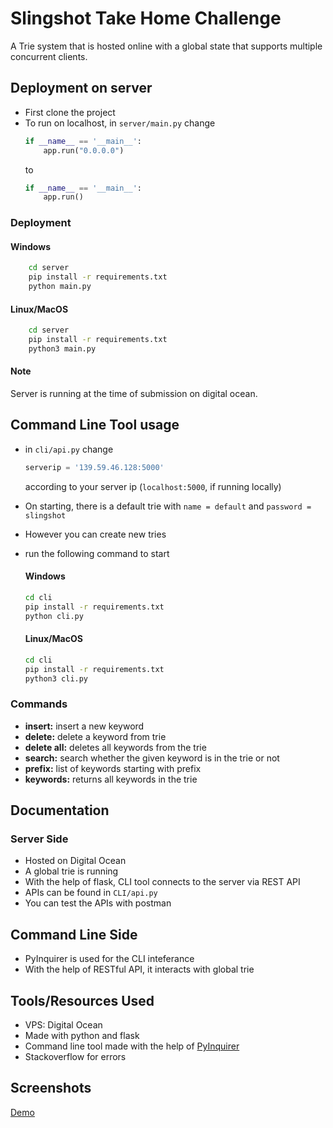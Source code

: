 
# Slingshot Take Home Challenge

A Trie system that is hosted online with a global state that supports multiple concurrent clients.




## Deployment on server

- First clone the project
- To run on localhost, in `server/main.py` change
    ```python
    if __name__ == '__main__':    
        app.run("0.0.0.0")
    ```
    to
    ```python
    if __name__ == '__main__':    
        app.run()
    ```

### Deployment
#### Windows
```bash
    cd server
    pip install -r requirements.txt
    python main.py
```
#### Linux/MacOS
```bash
    cd server
    pip install -r requirements.txt
    python3 main.py
```

#### Note
Server is running at the time of submission on digital ocean.

  
## Command Line Tool usage

- in `cli/api.py` change 
    ```python
    serverip = '139.59.46.128:5000'
    ```
    according to your server ip (`localhost:5000`, if running locally)
- On starting, there is a default trie with `name = default` and `password = slingshot`
- However you can create new tries
- run the following command to start 
    #### Windows
    ```bash
    cd cli
    pip install -r requirements.txt
    python cli.py
    ```

    #### Linux/MacOS
    ```bash
    cd cli
    pip install -r requirements.txt
    python3 cli.py
    ```

### Commands

- **insert:** insert a new keyword
- **delete:** delete a keyword from trie
- **delete all:** deletes all keywords from the trie
- **search:** search whether the given keyword is in the trie or not
- **prefix:** list of keywords starting with prefix
- **keywords:** returns all keywords in the trie


## Documentation

### Server Side
- Hosted on Digital Ocean
- A global trie is running
- With the help of flask, CLI tool connects to the server via REST API
- APIs can be found in `CLI/api.py`
- You can test the APIs with postman


## Command Line Side
- PyInquirer is used for the CLI inteferance
- With the help of RESTful API, it interacts with global trie
  
## Tools/Resources Used

- VPS: Digital Ocean
- Made with python and flask
- Command line tool made with the help of [PyInquirer](https://github.com/CITGuru/PyInquirer)
- Stackoverflow for errors
  
## Screenshots

[Demo](https://imgur.com/a/cGcCf3c)


  
